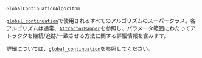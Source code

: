```
GlobalContinuationAlgorithm
```

[`global_continuation`](@ref)で使用されるすべてのアルゴリズムのスーパークラス。各アルゴリズムは通常、[`AttractorMapper`](@ref)を参照し、パラメータ範囲にわたってアトラクタを継続/追跡/一致させる方法に関する詳細情報を含みます。

詳細については、[`global_continuation`](@ref)を参照してください。
